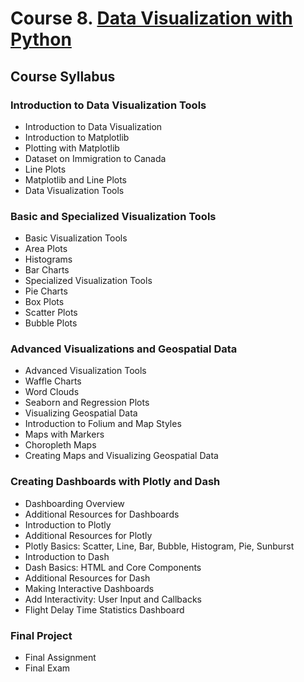 # Course 8. [Data Visualization with Python](https://www.coursera.org/learn/python-for-data-visualization)

## Course Syllabus

### Introduction to Data Visualization Tools
- Introduction to Data Visualization
- Introduction to Matplotlib
- Plotting with Matplotlib
- Dataset on Immigration to Canada
- Line Plots
- Matplotlib and Line Plots
- Data Visualization Tools

### Basic and Specialized Visualization Tools
- Basic Visualization Tools
- Area Plots
- Histograms
- Bar Charts
- Specialized Visualization Tools
- Pie Charts
- Box Plots
- Scatter Plots
- Bubble Plots

### Advanced Visualizations and Geospatial Data
- Advanced Visualization Tools
- Waffle Charts
- Word Clouds
- Seaborn and Regression Plots
- Visualizing Geospatial Data
- Introduction to Folium and Map Styles
- Maps with Markers
- Choropleth Maps
- Creating Maps and Visualizing Geospatial Data

### Creating Dashboards with Plotly and Dash
- Dashboarding Overview
- Additional Resources for Dashboards
- Introduction to Plotly
- Additional Resources for Plotly
- Plotly Basics: Scatter, Line, Bar, Bubble, Histogram, Pie, Sunburst
- Introduction to Dash
- Dash Basics: HTML and Core Components
- Additional Resources for Dash
- Making Interactive Dashboards
- Add Interactivity: User Input and Callbacks
- Flight Delay Time Statistics Dashboard

### Final Project
- Final Assignment
- Final Exam  